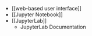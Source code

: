 - [[web-based user interface]]
- [[Jupyter Notebook]]
- [[JupyterLab]]
    - JupyterLab Documentation
